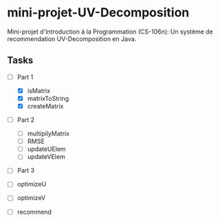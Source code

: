 mini-projet-UV-Decomposition
============================

Mini-projet d'Introduction à la Programmation (CS-106n): Un système de recommendation UV-Decomposition en Java.


## Tasks

- [ ] Part 1

  - [X] isMatrix
  - [X] matrixToString
  - [X] createMatrix

- [ ] Part 2

  - [ ] multipilyMatrix
  - [ ] RMSE
  - [ ] updateUElem
  - [ ] updateVElem

- [ ] Part 3

 - [ ] optimizeU
 - [ ] optimizeV
 - [ ] recommend
